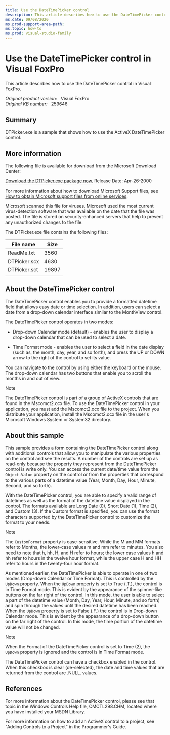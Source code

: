 ```yaml
---
title: Use the DateTimePicker control
description: This article describes how to use the DateTimePicker control in Visual FoxPro.
ms.date: 09/08/2020
ms.prod-support-area-path: 
ms.topic: how-to 
ms.prod: visual-studio-family
---
```

# Use the DateTimePicker control in Visual FoxPro

This article describes how to use the DateTimePicker control in Visual FoxPro.

_Original product version:_ &nbsp; Visual FoxPro  
_Original KB number:_ &nbsp; 259646

## Summary

DTPicker.exe is a sample that shows how to use the ActiveX DateTimePicker control.

## More information

The following file is available for download from the Microsoft Download Center:  

[Download the DTPicker.exe package now.](https://download.microsoft.com/download/vfox60/vfpdtpic/60/w9x2k/en-us/dtpicker.exe) Release Date: Apr-26-2000

For more information about how to download Microsoft Support files, see [How to obtain Microsoft support files from online services](https://support.microsoft.com/help/119591).

Microsoft scanned this file for viruses. Microsoft used the most current virus-detection software that was available on the date that the file was posted. The file is stored on security-enhanced servers that help to prevent any unauthorized changes to the file.  

The DTPicker.exe file contains the following files:

|File name|Size|
|---|---|
|ReadMe.txt|3560|
|DTPicker.scx|4630|
|DTPicker.sct|19897|
|||

## About the DateTimePicker control

The DateTimePicker control enables you to provide a formatted datetime field that allows easy date or time selection. In addition, users can select a date from a drop-down calendar interface similar to the MonthView control.

The DateTimePicker control operates in two modes:

- Drop-down Calendar mode (default) - enables the user to display a drop-down calendar that can be used to select a date.

- Time Format mode - enables the user to select a field in the date display (such as, the month, day, year, and so forth), and press the UP or DOWN arrow to the right of the control to set its value.

You can navigate to the control by using either the keyboard or the mouse. The drop-down calendar has two buttons that enable you to scroll the months in and out of view.

> [!NOTE]
> The DateTimePicker control is part of a group of ActiveX controls that are found in the Mscomct2.ocx file. To use the DateTimePicker control in your application, you must add the Mscomct2.ocx file to the project. When you distribute your application, install the Mscomct2.ocx file in the user's Microsoft Windows System or System32 directory.

## About this sample

This sample provides a form containing the DateTimePicker control along with additional controls that allow you to manipulate the various properties on the control and see the results. A number of the controls are set up as read-only because the property they represent from the DateTimePicker control is write only. You can access the current date/time value from the `Object.Value` property on the control or from the properties that correspond to the various parts of a datetime value (Year, Month, Day, Hour, Minute, Second, and so forth).

With the DateTimePicker control, you are able to specify a valid range of datetimes as well as the format of the datetime value displayed in the control. The formats available are Long Date (0), Short Date (1), Time (2), and Custom (3). If the Custom format is specified, you can use the format characters supported by the DateTimePicker control to customize the format to your needs.

> [!NOTE]
> The `CustomFormat` property is case-sensitive. While the M and MM formats refer to Months, the lower-case values m and mm refer to minutes. You also need to note that h, hh, H, and H refer to hours; the lower case values h and hh refer to hours in the twelve hour format, while the upper case H and HH refer to hours in the twenty-four hour format.

As mentioned earlier, the DateTimePicker is able to operate in one of two modes (Drop-down Calendar or Time Format). This is controlled by the `UpDown` property. When the `UpDown` property is set to True (.T.), the control is in Time Format mode. This is evident by the appearance of the spinner-like buttons on the far right of the control. In this mode, the user is able to select a part of the datetime value (Month, Day, Year, Hour, Minute, and so forth) and spin through the values until the desired datetime has been reached. When the `UpDown` property is set to False (.F.) the control is in Drop-down Calendar mode. This is evident by the appearance of a drop-down button on the far right of the control. In this mode, the time portion of the datetime value will not be changed.

> [!NOTE]
> When the Format of the DateTimePicker control is set to Time (2), the `UpDown` property is ignored and the control is in Time Format mode.

The DateTimePicker control can have a checkbox enabled in the control. When this checkbox is clear (de-selected), the date and time values that are returned from the control are .NULL. values.

## References

For more information about the DateTimePicker control, please see that topic in the Windows Controls Help file, CMCTL298.CHM, located where you have installed your MSDN Library.

For more information on how to add an ActiveX control to a project, see "Adding Controls to a Project" in the Programmer's Guide.
